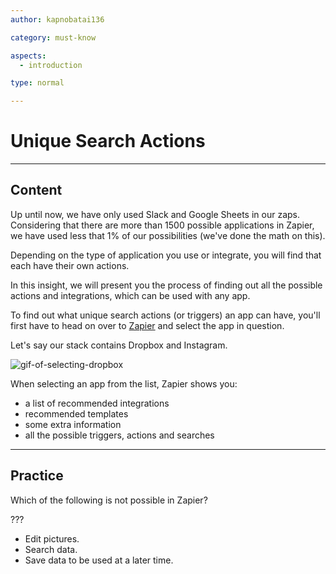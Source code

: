 ```yaml
---
author: kapnobatai136

category: must-know

aspects:
  - introduction

type: normal

---
```


# Unique Search Actions

---
## Content

Up until now, we have only used Slack and Google Sheets in our zaps. Considering that there are more than 1500 possible applications in Zapier, we have used less that 1% of our possibilities (we've done the math on this).

Depending on the type of application you use or integrate, you will find that each have their own actions.

In this insight, we will present you the process of finding out all the possible actions and integrations, which can be used with any app.

To find out what unique search actions (or triggers) an app can have, you'll first have to head on over to [Zapier](https://zapier.com/apps) and select the app in question.

Let's say our stack contains Dropbox and Instagram. 

![gif-of-selecting-dropbox](#)

When selecting an app from the list, Zapier shows you:
* a list of recommended integrations
* recommended templates
* some extra information
* all the possible triggers, actions and searches

---
## Practice

Which of the following is not possible in Zapier?

???

* Edit pictures. 
* Search data.
* Save data to be used at a later time.